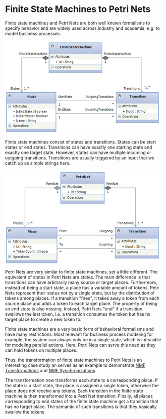 # Finite State Machines to Petri Nets
Finite state machines and Petri Nets are both well known formalisms to specify behavior and are widely used across industry and academia, e.g. to model business processes. 

![](FiniteStateMachines2PetriNets_finiteStateMachine.PNG)

Finite state machines consist of states and transitions. States can be start states or end states. Transitions can have exactly one starting state and exactly one target state. However, states can have multiple incoming or outgoing transitions. Transitions are usually triggered by an input that we catch up as simple strings here.

![](FiniteStateMachines2PetriNets_petriNet.PNG)

Petri Nets are very similar to finite state machines, yet a little different. The equivalent of states in Petri Nets are states. The main difference is that transitions can have arbitrarily many source or target places. Furthermore, instead of being a start state, a place has a variable amount of tokens. Petri Nets represent their status not by a single state, but by the distribution of tokens among places. If a transition "fires", it takes away a token from each source place and adds a token to each target place. The property of being an end state is also missing. Instead, Petri Nets "end" if a transition swallows the last token, i.e. a transition consumes the token but has no target place to create a new token to.

Finite state machines are a very basic form of behavioral formalisms and have many restrictions. Most relevant for business process modeling for example, the system can always only be in a single state, which is infeasible for modeling parallel actions. Here, Petri Nets can serve this need as they can hold tokens on multiple places.

Thus, the transformation of finite state machines to Petri Nets is an interesting case study an serves as an example to demonstrate [NMF Transformations](../transformations/index.md) and [NMF Synchronizations](index.md). 

The transformation now transforms each state to a corresponding place. If the state is a start state, the place is assigned a single token, otherwise the place does not receive any tokens. Each transition in the finite state machine is then transformed into a Petri Net transition. Finally, all places corresponding to end states of the finite state machine get a transition that has no target place. The semantic of such transitions is that they basically swallow the tokens.

